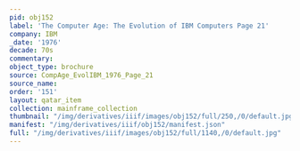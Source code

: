 ```yaml
---
pid: obj152
label: 'The Computer Age: The Evolution of IBM Computers Page 21'
company: IBM
_date: '1976'
decade: 70s
commentary:
object_type: brochure
source: CompAge_EvolIBM_1976_Page_21
source_name:
order: '151'
layout: qatar_item
collection: mainframe_collection
thumbnail: "/img/derivatives/iiif/images/obj152/full/250,/0/default.jpg"
manifest: "/img/derivatives/iiif/obj152/manifest.json"
full: "/img/derivatives/iiif/images/obj152/full/1140,/0/default.jpg"
---
```

